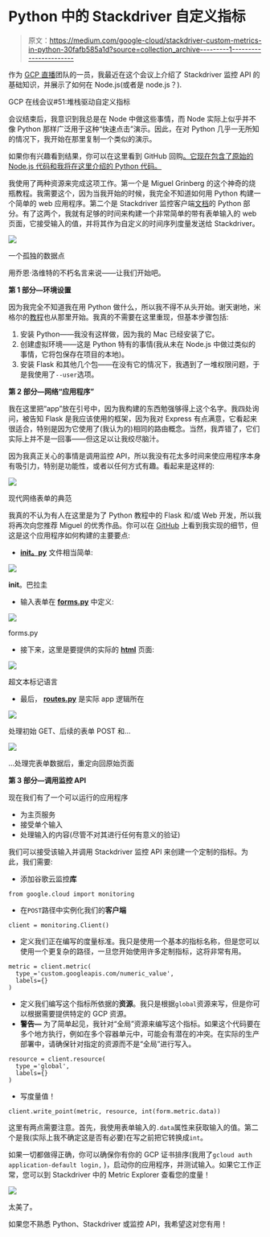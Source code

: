 # Python 中的 Stackdriver 自定义指标

> 原文：<https://medium.com/google-cloud/stackdriver-custom-metrics-in-python-30fafb585a1d?source=collection_archive---------1----------------------->

作为 [GCP 直播](https://youtube.com/GCPLive)团队的一员，我最近在这个会议上介绍了 Stackdriver 监控 API 的基础知识，并展示了如何在 Node.js(或者是 node.js？).

GCP 在线会议#51:堆栈驱动自定义指标

会议结束后，我意识到我总是在 Node 中做这些事情，而 Node 实际上似乎并不像 Python 那样广泛用于这种“快速点击”演示。因此，在对 Python 几乎一无所知的情况下，我开始在那里复制一个类似的演示。

如果你有兴趣看到结果，你可以在这里看到 GitHub 回购[。它现在包含了原始的 Node.js 代码和我将在这里介绍的 Python 代码。](https://github.com/yuriatgoogle/stackdriver-custom-metrics)

我使用了两种资源来完成这项工作。第一个是 Miguel Grinberg 的这个神奇的烧瓶教程。我需要这个，因为当我开始的时候，我完全不知道如何用 Python 构建一个简单的 web 应用程序。第二个是 Stackdriver 监控客户端[文档](https://cloud.google.com/monitoring/docs/reference/libraries)的 Python 部分。有了这两个，我就有足够的时间来构建一个非常简单的带有表单输入的 web 页面，它接受输入的值，并将其作为自定义的时间序列度量发送给 Stackdriver。

![](img/42ee0d084d5bf2d3ae6520d1acb7a02a.png)

一个孤独的数据点

用乔恩·洛维特的不朽名言来说——让我们开始吧。

**第 1 部分—环境设置**

因为我完全不知道我在用 Python 做什么，所以我不得不从头开始。谢天谢地，米格尔的[教程](https://blog.miguelgrinberg.com/post/the-flask-mega-tutorial-part-i-hello-world)也从那里开始。我真的不需要在这里重现，但基本步骤包括:

1.  安装 Python——我没有这样做，因为我的 Mac 已经安装了它。
2.  创建虚拟环境——这是 Python 特有的事情(我从未在 Node.js 中做过类似的事情，它将包保存在项目的本地)。
3.  安装 Flask 和其他几个包——在没有它的情况下，我遇到了一堆权限问题，于是我使用了`--user`选项。

**第 2 部分—网络“应用程序”**

我在这里把“app”放在引号中，因为我构建的东西勉强够得上这个名字。我四处询问，被告知 Flask 是我应该使用的框架，因为我对 Express 有点满意，它看起来很适合，特别是因为它使用了(我认为的)相同的路由概念。当然，我弄错了，它们实际上并不是一回事——但这足以让我绞尽脑汁。

因为我真正关心的事情是调用监控 API，所以我没有花太多时间来使应用程序本身有吸引力，特别是功能性，或者以任何方式有趣。看起来是这样的:

![](img/8290642996aacd3be58391512a95e5a6.png)

现代网络表单的典范

我真的不认为有人在这里是为了 Python 教程中的 Flask 和/或 Web 开发，所以我将再次向您推荐 Miguel 的优秀作品。你可以在 [GitHub](https://github.com/yuriatgoogle/stackdriver-custom-metrics) 上看到我实现的细节，但这是这个应用程序如何构建的主要要点:

*   [**__init__。py**](https://github.com/yuriatgoogle/stackdriver-custom-metrics/blob/master/app/__init__.py) 文件相当简单:

![](img/3083fdd74f3f8afda5bb24e8144e9590.png)

__init__。巴拉圭

*   输入表单在 [**forms.py**](https://github.com/yuriatgoogle/stackdriver-custom-metrics/blob/master/app/forms.py) 中定义:

![](img/649064d9ce647be11cbc0ce00a684c17.png)

forms.py

*   接下来，这里是要提供的实际的 [**html**](https://github.com/yuriatgoogle/stackdriver-custom-metrics/blob/master/app/templates/index_python.html) 页面:

![](img/a194b3a1394d936632eae6960c8998bc.png)

超文本标记语言

*   最后， [**routes.py**](https://github.com/yuriatgoogle/stackdriver-custom-metrics/blob/master/app/routes.py) 是实际 app 逻辑所在

![](img/14c67e704fe998718c1ad07d970cce60.png)

处理初始 GET、后续的表单 POST 和…

![](img/4ca41a1e7298113fab49481109f16175.png)

…处理完表单数据后，重定向回原始页面

**第 3 部分—调用监控 API**

现在我们有了一个可以运行的应用程序

*   为主页服务
*   接受单个输入
*   处理输入的内容(尽管不对其进行任何有意义的验证)

我们可以接受该输入并调用 Stackdriver 监控 API 来创建一个定制的指标。为此，我们需要:

*   添加谷歌云监控**库**

```
from google.cloud import monitoring
```

*   在`POST`路径中实例化我们的**客户端**

```
client = monitoring.Client()
```

*   定义我们正在编写的度量标准。我只是使用一个基本的指标名称，但是您可以使用一个更复杂的路径，一旦您开始使用许多定制指标，这将非常有用。

```
metric = client.metric(
  type_='custom.googleapis.com/numeric_value',
  labels={}
)
```

*   定义我们编写这个指标所依据的**资源**。我只是根据`global`资源来写，但是你可以根据需要提供特定的 GCP 资源。
*   **警告—** 为了简单起见，我针对“全局”资源来编写这个指标。如果这个代码要在多个地方执行，例如在多个容器单元中，可能会有潜在的冲突。在实际的生产部署中，请确保针对指定的资源而不是“全局”进行写入。

```
resource = client.resource(
  type_='global',
  labels={}
)
```

*   写度量值！

```
client.write_point(metric, resource, int(form.metric.data))
```

这里有两点需要注意。首先，我使用表单输入的`.data`属性来获取输入的值。第二个是我(实际上我不确定这是否有必要)在写之前把它转换成`int`。

如果一切都做得正确，你可以确保你有你的 GCP 证书排序(我用了`gcloud auth application-default login,` )，启动你的应用程序，并测试输入。如果它工作正常，您可以到 Stackdriver 中的 Metric Explorer 查看您的度量！

![](img/f705760fd3d7e7cb293885eb59def255.png)

太美了。

如果您不熟悉 Python、Stackdriver 或监控 API，我希望这对您有用！